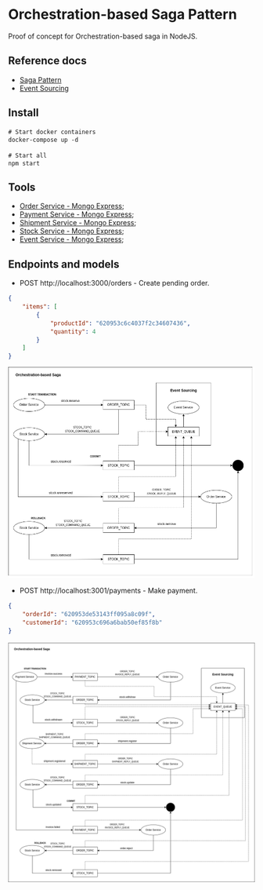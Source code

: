 # Orchestration-based Saga Pattern

Proof of concept for Orchestration-based saga in NodeJS.

## Reference docs

- [Saga Pattern](https://microservices.io/patterns/data/saga.html)
- [Event Sourcing](https://microservices.io/patterns/data/event-sourcing.html)

## Install

```ssh
# Start docker containers
docker-compose up -d

# Start all
npm start
```

## Tools

- [Order Service - Mongo Express](http://localhost:8081/);
- [Payment Service - Mongo Express](http://localhost:8082/);
- [Shipment Service - Mongo Express](http://localhost:8083/);
- [Stock Service - Mongo Express](http://localhost:8084/);
- [Event Service - Mongo Express](http://localhost:8085/);

## Endpoints and models

- POST http://localhost:3000/orders - Create pending order.

```json
{
	"items": [
		{
			"productId": "620953c6c4037f2c34607436", 
			"quantity": 4
		}
	]
}
```

![image](docs/step_1.png)

- POST http://localhost:3001/payments - Make payment.

```json
{
	"orderId": "620953de53143ff095a8c09f", 
	"customerId": "620953c696a6bab50ef85f8b"
}
```

![image](docs/step_2.png)
